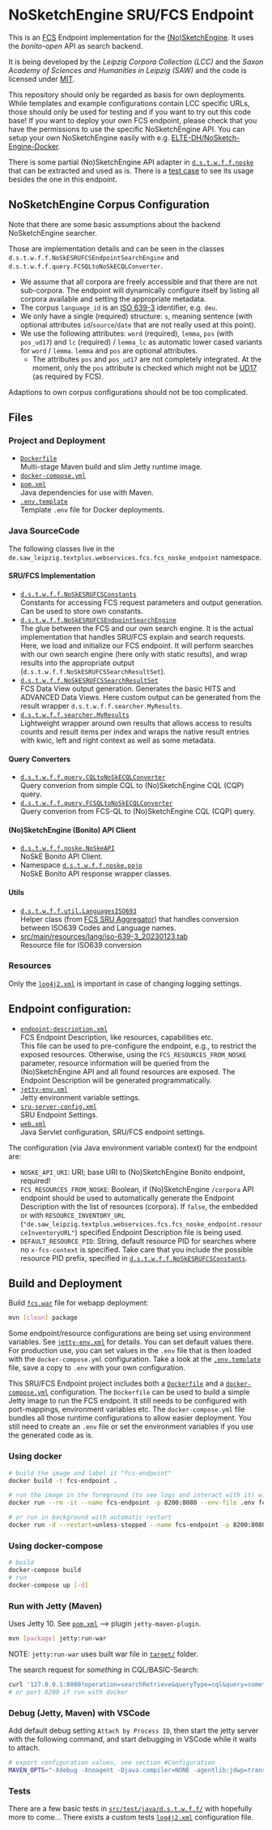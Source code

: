 # NoSketchEngine SRU/FCS Endpoint

This is an [FCS](https://www.clarin.eu/content/content-search) Endpoint implementation for the [(No)SketchEngine](https://nlp.fi.muni.cz/trac/noske). It uses the _bonito-open_ API as search backend.

It is being developed by the _Leipzig Corpora Collection (LCC)_ and the _Saxon Academy of Sciences and Humanities in Leipzig (SAW)_ and the code is licensed under [MIT](LICENSE).

This repository should only be regarded as basis for own deployments. While templates and example configurations contain LCC specific URLs, those should only be used for testing and if you want to try out this code base! If you want to deploy your own FCS endpoint, please check that you have the permissions to use the specific NoSketchEngine API. You can setup your own NoSketchEngine easily with e.g. [ELTE-DH/NoSketch-Engine-Docker](https://github.com/ELTE-DH/NoSketch-Engine-Docker).

There is some partial (No)SketchEngine API adapter in [`d.s.t.w.f.f.noske`](src/main/java/de/saw_leipzig/textplus/webservices/fcs/fcs_noske_endpoint/noske) that can be extracted and used as is. There is a [test case](src/test/java/de/saw_leipzig/textplus/webservices/fcs/fcs_noske_endpoint/NoSkEAPITest.java) to see its usage besides the one in this endpoint.


## NoSketchEngine Corpus Configuration

Note that there are some basic assumptions about the backend NoSketchEngine searcher.

Those are implementation details and can be seen in the classes `d.s.t.w.f.f.NoSkESRUFCSEndpointSearchEngine` and `d.s.t.w.f.f.query.FCSQLtoNoSkECQLConverter`.

* We assume that all corpora are freely accessible and that there are not sub-corpora. The endpoint will dynamically configure itself by listing all corpora available and setting the appropriate metadata.
* The corpus `language_id` is an [ISO 639-3](https://iso639-3.sil.org/code_tables/639/data) identifier, e.g. `deu`.
* We only have a single (required) structure: `s`, meaning sentence (with optional attributes `id`/`source`/`date` that are not really used at this point).
* We use the following attributes: `word` (required), `lemma`, `pos` (with `pos_ud17`) and `lc` (required) / `lemma_lc` as automatic lower cased variants for `word` / `lemma`. `lemma` and `pos` are optional attributes.
  * The attributes `pos` and `pos_ud17` are not completely integrated. At the moment, only the `pos` attribute is checked which might not be [UD17](https://universaldependencies.org/u/pos/) (as required by FCS).

Adaptions to own corpus configurations should not be too complicated.


## Files

### Project and Deployment

- [`Dockerfile`](Dockerfile)  
  Multi-stage Maven build and slim Jetty runtime image.
- [`docker-compose.yml`](docker-compose.yml)
- [`pom.xml`](pom.xml)  
  Java dependencies for use with Maven.
- [`.env.template`](.env.template)  
  Template `.env` file for Docker deployments.

### Java SourceCode

The following classes live in the `de.saw_leipzig.textplus.webservices.fcs.fcs_noske_endpoint` namespace.

#### SRU/FCS Implementation

* [`d.s.t.w.f.f.NoSkESRUFCSConstants`](src/main/java/de/saw_leipzig/textplus/webservices/fcs/fcs_noske_endpoint/NoSkESRUFCSConstants.java)  
  Constants for accessing FCS request parameters and output generation. Can be used to store own constants.
* [`d.s.t.w.f.f.NoSkESRUFCSEndpointSearchEngine`](src/main/java/de/saw_leipzig/textplus/webservices/fcs/fcs_noske_endpoint/NoSkESRUFCSEndpointSearchEngine.java)  
  The glue between the FCS and our own search engine. It is the actual implementation that handles SRU/FCS explain and search requests. Here, we load and initialize our FCS endpoint.
  It will perform searches with our own search engine (here only with static results), and wrap results into the appropriate output (`d.s.t.w.f.f.NoSkESRUFCSSearchResultSet`). 
* [`d.s.t.w.f.f.NoSkESRUFCSSearchResultSet`](src/main/java/de/saw_leipzig/textplus/webservices/fcs/fcs_noske_endpoint/NoSkESRUFCSSearchResultSet.java)  
  FCS Data View output generation. Generates the basic HITS and ADVANCED Data Views. Here custom output can be generated from the result wrapper `d.s.t.w.f.f.searcher.MyResults`.
* [`d.s.t.w.f.f.searcher.MyResults`](src/main/java/de/saw_leipzig/textplus/webservices/fcs/fcs_noske_endpoint/searcher/MyResults.java)  
  Lightweight wrapper around own results that allows access to results counts and result items per index and wraps the native result entries with kwic, left and right context as well as some metadata.

#### Query Converters

* [`d.s.t.w.f.f.query.CQLtoNoSkECQLConverter`](src/main/java/de/saw_leipzig/textplus/webservices/fcs/fcs_noske_endpoint/query/CQLtoNoSkECQLConverter.java)  
  Query converion from simple CQL to (No)SketchEngine CQL (CQP) query.
* [`d.s.t.w.f.f.query.FCSQLtoNoSkECQLConverter`](src/main/java/de/saw_leipzig/textplus/webservices/fcs/fcs_noske_endpoint/query/FCSQLtoNoSkECQLConverter.java)  
  Query converion from FCS-QL to (No)SketchEngine CQL (CQP) query.

#### (No)SketchEngine (Bonito) API Client

* [`d.s.t.w.f.f.noske.NoSkeAPI`](src/main/java/de/saw_leipzig/textplus/webservices/fcs/fcs_noske_endpoint/noske/NoSkeAPI.java)  
  NoSkE Bonito API Client.
* Namespace [`d.s.t.w.f.f.noske.pojo`](src/main/java/de/saw_leipzig/textplus/webservices/fcs/fcs_noske_endpoint/noske/pojo)  
  NoSkE Bonito API response wrapper classes.

#### Utils

* [`d.s.t.w.f.f.util.LanguagesISO693`](src/main/java/de/saw_leipzig/textplus/webservices/fcs/fcs_noske_endpoint/util/LanguagesISO693.java)  
  Helper class (from [FCS SRU Aggregator](https://github.com/clarin-eric/fcs-sru-aggregator)) that handles conversion between ISO639 Codes and Language names.
* [src/main/resources/lang/iso-639-3_20230123.tab](src/main/resources/lang/iso-639-3_20230123.tab)  
  Resource file for ISO639 conversion

### Resources

Only the [`log4j2.xml`](src/main/resources/log4j2.xml) is important in case of changing logging settings.


## Endpoint configuration:

* [`endpoint-description.xml`](src/main/webapp/WEB-INF/endpoint-description.xml)  
  FCS Endpoint Description, like resources, capabilities etc.  
  This file can be used to pre-configure the endpoint, e.g., to restrict the exposed resources. Otherwise, using the `FCS_RESOURCES_FROM_NOSKE` parameter, resource information will be queried from the (No)SketchEngine API and all found resources are exposed. The Endpoint Description will be generated programmatically.
* [`jetty-env.xml`](src/main/webapp/WEB-INF/jetty-env.xml)  
  Jetty environment variable settings.
* [`sru-server-config.xml`](src/main/webapp/WEB-INF/sru-server-config.xml)  
  SRU Endpoint Settings.
* [`web.xml`](src/main/webapp/WEB-INF/web.xml)  
  Java Servlet configuration, SRU/FCS endpoint settings.

The configuration (via Java environment variable context) for the endpoint are:

* `NOSKE_API_URI`: URI; base URI to (No)SketchEngine Bonito endpoint, required!
* `FCS_RESOURCES_FROM_NOSKE`: Boolean, if (No)SketchEngine `/corpora` API endpoint should be used to automatically generate the Endpoint Description with the list of resources (corpora). If `false`, the embedded or with `RESOURCE_INVENTORY_URL` (`"de.saw_leipzig.textplus.webservices.fcs.fcs_noske_endpoint.resourceInventoryURL"`) specified Endpoint Description file is being used.
* `DEFAULT_RESOURCE_PID`: String, default resource PID for searches where no `x-fcs-context` is specified. Take care that you include the possible resource PID prefix, specified in [`d.s.t.w.f.f.NoSkESRUFCSConstants`](src/main/java/de/saw_leipzig/textplus/webservices/fcs/fcs_noske_endpoint/NoSkESRUFCSConstants.java).


## Build and Deployment

Build [`fcs.war`](target/fcs.war) file for webapp deployment:

```bash
mvn [clean] package
```

Some endpoint/resource configurations are being set using environment variables. See [`jetty-env.xml`](src/main/webapp/WEB-INF/jetty-env.xml) for details. You can set default values there.
For production use, you can set values in the `.env` file that is then loaded with the `docker-compose.yml` configuration. Take a look at the [`.env.template`](.env.template) file, save a copy to `.env` with your own configuration.

This SRU/FCS Endpoint project includes both a [`Dockerfile`](Dockerfile) and a [`docker-compose.yml`](docker-compose.yml) configuration.
The `Dockerfile` can be used to build a simple Jetty image to run the FCS endpoint. It still needs to be configured with port-mappings, environment variables etc. The `docker-compose.yml` file bundles all those runtime configurations to allow easier deployment. You still need to create an `.env` file or set the environment variables if you use the generated code as is.

### Using docker

```bash
# build the image and label it "fcs-endpoint"
docker build -t fcs-endpoint .

# run the image in the foreground (to see logs and interact with it) with environment variables from .env file
docker run --rm -it --name fcs-endpoint -p 8200:8080 --env-file .env fcs-endpoint

# or run in background with automatic restart
docker run -d --restart=unless-stopped --name fcs-endpoint -p 8200:8080 --env-file .env fcs-endpoint
```

### Using docker-compose

```bash
# build
docker-compose build
# run
docker-compose up [-d]
```

### Run with Jetty (Maven)

Uses Jetty 10. See [`pom.xml`](pom.xml) --> plugin `jetty-maven-plugin`.

```bash
mvn [package] jetty:run-war
```

NOTE: `jetty:run-war` uses built war file in [`target/`](target/) folder.


The search request for _something_ in CQL/BASIC-Search:

```bash
curl '127.0.0.1:8080?operation=searchRetrieve&queryType=cql&query=something&x-indent-response=1'
# or port 8200 if run with docker
```

### Debug (Jetty, Maven) with VSCode

Add default debug setting `Attach by Process ID`, then start the jetty server with the following command, and start debugging in VSCode while it waits to attach.

```bash
# export configuration values, see section #Configuration
MAVEN_OPTS="-Xdebug -Xnoagent -Djava.compiler=NONE -agentlib:jdwp=transport=dt_socket,server=y,address=5005" mvn jetty:run-war
```

### Tests

There are a few basic tests in [`src/test/java/d.s.t.w.f.f/`](src/test/java/de/saw_leipzig/textplus/webservices/fcs/fcs_noske_endpoint) with hopefully more to come...
There exists a custom tests [`log4j2.xml`](src/test/resources/log4j2.xml) configuration file.
